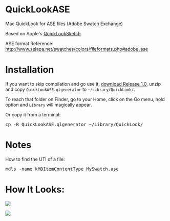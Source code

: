# QuickLookASE

Mac QuickLook for ASE files (Adobe Swatch Exchange)

Based on Apple's [QuickLookSketch](https://developer.apple.com/library/prerelease/content/samplecode/QuickLookSketch/Introduction/Intro.html).

ASE format Reference: <http://www.selapa.net/swatches/colors/fileformats.php#adobe_ase>

# Installation

If you want to skip compilation and go use it, [download Release 1.0](https://github.com/rsodre/QuickLookASE/releases), unzip and copy `QuickLookASE.qlgenerator` to `~/Library/QuickLook/`.

To reach that folder on Finder, go to your Home, click on the Go menu, hold option and `Library` will magically appear.

Or copy it from a terminal:

<pre>
cp -R QuickLookASE.qlgenerator ~/Library/QuickLook/
</pre>


# Notes

How to find the UTI of a file:

<pre>
mdls -name kMDItemContentType MySwatch.ase
</pre>


# How It Looks:

![](https://raw.githubusercontent.com/rsodre/QuickLookASE/master/example2.png)

![](https://raw.githubusercontent.com/rsodre/QuickLookASE/master/example1.png)

